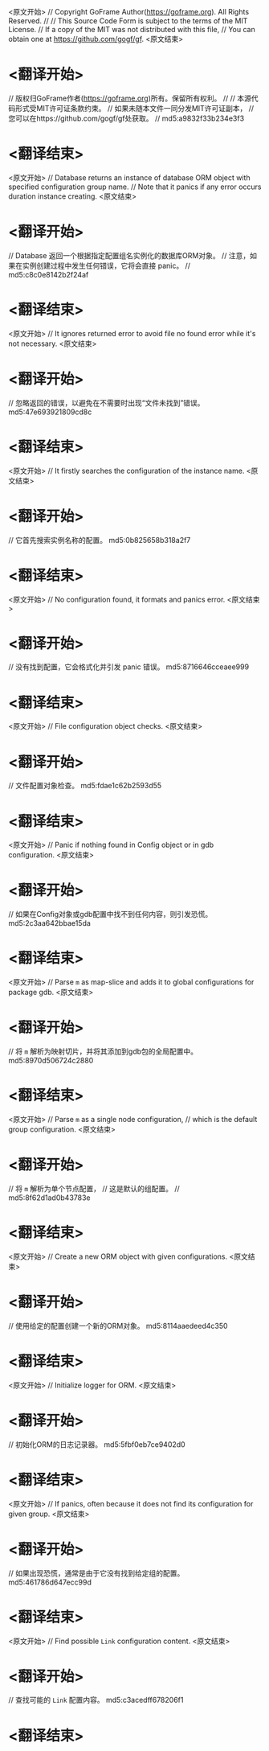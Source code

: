 
<原文开始>
// Copyright GoFrame Author(https://goframe.org). All Rights Reserved.
//
// This Source Code Form is subject to the terms of the MIT License.
// If a copy of the MIT was not distributed with this file,
// You can obtain one at https://github.com/gogf/gf.
<原文结束>

# <翻译开始>
// 版权归GoFrame作者(https://goframe.org)所有。保留所有权利。
//
// 本源代码形式受MIT许可证条款约束。
// 如果未随本文件一同分发MIT许可证副本，
// 您可以在https://github.com/gogf/gf处获取。
// md5:a9832f33b234e3f3
# <翻译结束>


<原文开始>
// Database returns an instance of database ORM object with specified configuration group name.
// Note that it panics if any error occurs duration instance creating.
<原文结束>

# <翻译开始>
// Database 返回一个根据指定配置组名实例化的数据库ORM对象。
// 注意，如果在实例创建过程中发生任何错误，它将会直接 panic。
// md5:c8c0e8142b2f24af
# <翻译结束>


<原文开始>
// It ignores returned error to avoid file no found error while it's not necessary.
<原文结束>

# <翻译开始>
// 忽略返回的错误，以避免在不需要时出现“文件未找到”错误。 md5:47e693921809cd8c
# <翻译结束>


<原文开始>
// It firstly searches the configuration of the instance name.
<原文结束>

# <翻译开始>
// 它首先搜索实例名称的配置。 md5:0b825658b318a2f7
# <翻译结束>


<原文开始>
// No configuration found, it formats and panics error.
<原文结束>

# <翻译开始>
// 没有找到配置，它会格式化并引发 panic 错误。 md5:8716646cceaee999
# <翻译结束>


<原文开始>
// File configuration object checks.
<原文结束>

# <翻译开始>
// 文件配置对象检查。 md5:fdae1c62b2593d55
# <翻译结束>


<原文开始>
// Panic if nothing found in Config object or in gdb configuration.
<原文结束>

# <翻译开始>
// 如果在Config对象或gdb配置中找不到任何内容，则引发恐慌。 md5:2c3aa642bbae15da
# <翻译结束>


<原文开始>
// Parse `m` as map-slice and adds it to global configurations for package gdb.
<原文结束>

# <翻译开始>
// 将 `m` 解析为映射切片，并将其添加到gdb包的全局配置中。 md5:8970d506724c2880
# <翻译结束>


<原文开始>
		// Parse `m` as a single node configuration,
		// which is the default group configuration.
<原文结束>

# <翻译开始>
// 将 `m` 解析为单个节点配置，
// 这是默认的组配置。
// md5:8f62d1ad0b43783e
# <翻译结束>


<原文开始>
// Create a new ORM object with given configurations.
<原文结束>

# <翻译开始>
// 使用给定的配置创建一个新的ORM对象。 md5:8114aaedeed4c350
# <翻译结束>


<原文开始>
// Initialize logger for ORM.
<原文结束>

# <翻译开始>
// 初始化ORM的日志记录器。 md5:5fbf0eb7ce9402d0
# <翻译结束>


<原文开始>
// If panics, often because it does not find its configuration for given group.
<原文结束>

# <翻译开始>
// 如果出现恐慌，通常是由于它没有找到给定组的配置。 md5:461786d647ecc99d
# <翻译结束>


<原文开始>
// Find possible `Link` configuration content.
<原文结束>

# <翻译开始>
// 查找可能的 `Link` 配置内容。 md5:c3acedff678206f1
# <翻译结束>

